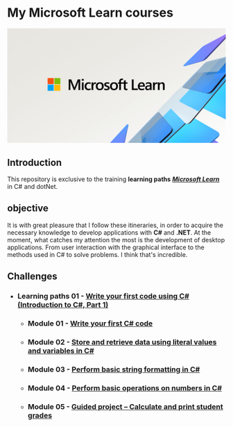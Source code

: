 # My Microsoft Learn courses

<img alt="logo C# e .NET" src="img\microsoft_learn.png"/>

## Introduction

This repository is exclusive to the training **learning paths** <a href="https://learn.microsoft.com/pt-br/training/">***Microsoft Learn***</a> in C# and dotNet.

## objective

It is with great pleasure that I follow these itineraries, in order to acquire the necessary knowledge to develop applications with **C#** and **.NET**.
At the moment, what catches my attention the most is the development of desktop applications. From user interaction with the graphical interface to the methods used in C# to solve problems. I think that's incredible.

## Challenges

- ### Learning paths 01 - [Write your first code using C# (Introduction to C#, Part 1)](https://github.com/Marcos-Vitor123/my-microsoft-learn-courses-codes/blob/2e9243ee1d1b65341372914b7f5e61df27e55638/Roteiro%20de%20apredizagem%20%2001)
    - ### Module 01 - [Write your first C# code](https://github.com/Marcos-Vitor123/my-microsoft-learn-courses-codes/blob/2e9243ee1d1b65341372914b7f5e61df27e55638/Roteiro%20de%20apredizagem%20%2001/M%C3%B3dulo%2001)
    - ### Module 02 - [Store and retrieve data using literal values and variables in C#](https://github.com/Marcos-Vitor123/my-microsoft-learn-courses-codes/blob/2e9243ee1d1b65341372914b7f5e61df27e55638/Roteiro%20de%20apredizagem%20%2001/M%C3%B3dulo%2002)
    - ### Module 03 - [Perform basic string formatting in C#](https://github.com/Marcos-Vitor123/my-microsoft-learn-courses-codes/blob/2e9243ee1d1b65341372914b7f5e61df27e55638/Roteiro%20de%20apredizagem%20%2001/M%C3%B3dulo%2003)
    - ### Module 04 - [Perform basic operations on numbers in C#](https://github.com/Marcos-Vitor123/my-microsoft-learn-courses-codes/blob/2e9243ee1d1b65341372914b7f5e61df27e55638/Roteiro%20de%20apredizagem%20%2001/M%C3%B3dulo%2004)
    - ### Module 05 - [Guided project – Calculate and print student grades]()

